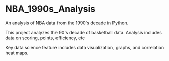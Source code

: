 # NBA_1990s_Analysis
An analysis of NBA data from the 1990's decade in Python.

This project analyzes the 90's decade of basketball data. Analysis includes data on scoring, points, efficiency, etc

Key data science feature includes data visualization, graphs, and correlation heat maps.

